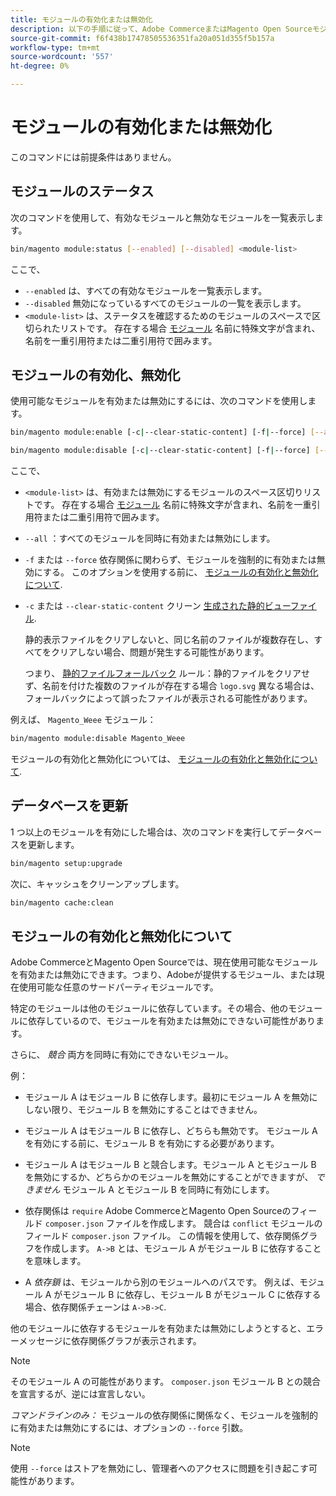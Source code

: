 ```yaml
---
title: モジュールの有効化または無効化
description: 以下の手順に従って、Adobe CommerceまたはMagento Open Sourceモジュールを管理します。
source-git-commit: f6f438b17478505536351fa20a051d355f5b157a
workflow-type: tm+mt
source-wordcount: '557'
ht-degree: 0%

---
```



# モジュールの有効化または無効化

このコマンドには前提条件はありません。

## モジュールのステータス

次のコマンドを使用して、有効なモジュールと無効なモジュールを一覧表示します。

```bash
bin/magento module:status [--enabled] [--disabled] <module-list>
```

ここで、

* `--enabled` は、すべての有効なモジュールを一覧表示します。
* `--disabled` 無効になっているすべてのモジュールの一覧を表示します。
* `<module-list>` は、ステータスを確認するためのモジュールのスペースで区切られたリストです。 存在する場合 [モジュール](https://glossary.magento.com/module) 名前に特殊文字が含まれ、名前を一重引用符または二重引用符で囲みます。

## モジュールの有効化、無効化

使用可能なモジュールを有効または無効にするには、次のコマンドを使用します。

```bash
bin/magento module:enable [-c|--clear-static-content] [-f|--force] [--all] <module-list>
```

```bash
bin/magento module:disable [-c|--clear-static-content] [-f|--force] [--all] <module-list>
```

ここで、

* `<module-list>` は、有効または無効にするモジュールのスペース区切りリストです。 存在する場合 [モジュール](https://glossary.magento.com/module) 名前に特殊文字が含まれ、名前を一重引用符または二重引用符で囲みます。
* `--all` ：すべてのモジュールを同時に有効または無効にします。
* `-f` または `--force` 依存関係に関わらず、モジュールを強制的に有効または無効にする。 このオプションを使用する前に、 [モジュールの有効化と無効化について](#about-enabling-and-disabling-modules).
* `-c` または `--clear-static-content` クリーン [生成された静的ビューファイル](../../configuration/cli/static-view-file-deployment.md).

   静的表示ファイルをクリアしないと、同じ名前のファイルが複数存在し、すべてをクリアしない場合、問題が発生する可能性があります。

   つまり、 [静的ファイルフォールバック](../../configuration/cli/static-view-file-deployment.md) ルール：静的ファイルをクリアせず、名前を付けた複数のファイルが存在する場合 `logo.svg` 異なる場合は、フォールバックによって誤ったファイルが表示される可能性があります。

例えば、 `Magento_Weee` モジュール：

```bash
bin/magento module:disable Magento_Weee
```

モジュールの有効化と無効化については、 [モジュールの有効化と無効化について](#about-enabling-and-disabling-modules).

## データベースを更新

1 つ以上のモジュールを有効にした場合は、次のコマンドを実行してデータベースを更新します。

```bash
bin/magento setup:upgrade
```

次に、キャッシュをクリーンアップします。

```bash
bin/magento cache:clean
```

## モジュールの有効化と無効化について

Adobe CommerceとMagento Open Sourceでは、現在使用可能なモジュールを有効または無効にできます。つまり、Adobeが提供するモジュール、または現在使用可能な任意のサードパーティモジュールです。

特定のモジュールは他のモジュールに依存しています。その場合、他のモジュールに依存しているので、モジュールを有効または無効にできない可能性があります。

さらに、 *競合* 両方を同時に有効にできないモジュール。

例：

* モジュール A はモジュール B に依存します。最初にモジュール A を無効にしない限り、モジュール B を無効にすることはできません。

* モジュール A はモジュール B に依存し、どちらも無効です。 モジュール A を有効にする前に、モジュール B を有効にする必要があります。

* モジュール A はモジュール B と競合します。モジュール A とモジュール B を無効にするか、どちらかのモジュールを無効にすることができますが、 *できません* モジュール A とモジュール B を同時に有効にします。

* 依存関係は `require` Adobe CommerceとMagento Open Sourceのフィールド `composer.json` ファイルを作成します。 競合は `conflict` モジュールのフィールド `composer.json` ファイル。 この情報を使用して、依存関係グラフを作成します。 `A->B` とは、モジュール A がモジュール B に依存することを意味します。

* A *依存鎖* は、モジュールから別のモジュールへのパスです。 例えば、モジュール A がモジュール B に依存し、モジュール B がモジュール C に依存する場合、依存関係チェーンは `A->B->C`.

他のモジュールに依存するモジュールを有効または無効にしようとすると、エラーメッセージに依存関係グラフが表示されます。

>[!NOTE]
>
>そのモジュール A の可能性があります。 `composer.json` モジュール B との競合を宣言するが、逆には宣言しない。

*コマンドラインのみ：* モジュールの依存関係に関係なく、モジュールを強制的に有効または無効にするには、オプションの `--force` 引数。

>[!NOTE]
>
>使用 `--force` はストアを無効にし、管理者へのアクセスに問題を引き起こす可能性があります。
